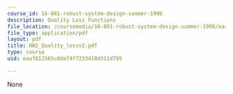 ```yaml
---
course_id: 16-881-robust-system-design-summer-1998
description: Quality Loss Functions
file_location: /coursemedia/16-881-robust-system-design-summer-1998/eaaf812565c0de74f7233410d311d795_HW2_Quality_lossv2.pdf
file_type: application/pdf
layout: pdf
title: HW2_Quality_lossv2.pdf
type: course
uid: eaaf812565c0de74f7233410d311d795

---
```

None